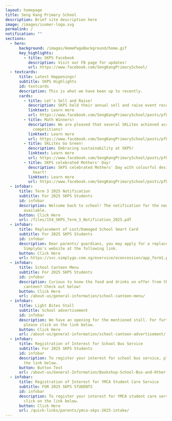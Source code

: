 ```yaml
---
layout: homepage
title: Seng Kang Primary School
description: Brief site description here
image: /images/isomer-logo.svg
permalink: /
notification: ""
sections:
  - hero:
      background: /images/HomePageBackground/home.gif
      key_highlights:
        - title: SKPS Facebook
          description: Visit our FB page for updates!
          url: https://www.facebook.com/SengKangPrimarySchool/
  - textcards:
      title: Latest Happenings!
      subtitle: SKPS Highlights
      id: textcards
      description: This is what we have been up to recently.
      cards:
        - title: Let's Sell and Raise!
          description: SKPS held their annual sell and raise event recently!
          linktext: Learn more
          url: https://www.facebook.com/SengKangPrimarySchool/posts/pfbid0oPQybmTj4iLHd9SYcMkSJkk39kxxYY5LaizkmZiWdv8TuxQS8RpBn31MNFG7JDDFl
        - title: Math Winners!
          description: We are pleased that several SKLites achieved accolades at 2 Math
            competitions!
          linktext: Learn more
          url: https://www.facebook.com/SengKangPrimarySchool/posts/pfbid0oJVxot8y8FehcTovEdfX5XqWjNDobFwgrRGSCxoxCgztguSmp2pob9JGRrF1mGZel
        - title: SKLites Go Green!
          description: Embracing sustainability at SKPS!
          linktext: Learn more
          url: https://www.facebook.com/SengKangPrimarySchool/posts/pfbid029rxvDaT29unt39MnsdY2T6fKJrfzN844oQX9agr8PUt1yVpPCKYSB5xu3pH2BBSxl
        - title: SKPS celebrated Mothers' Day!
          description: SKPS celebrated Mothers' Day with colourful designed cards from the
            heart!
          linktext: Learn more
          url: https://www.facebook.com/SengKangPrimarySchool/posts/pfbid034Uwh7a38wFUQaVWfySyRBezUVqcQhv8TWhaEavdpYXD2on5a6mZwr4PsxtfHsdosl
  - infobar:
      title: Term 3 2025 Notification
      subtitle: For 2025 SKPS Students
      id: infobar
      description: Welcome back to school! The notification for the new term is now
        available.
      button: Click Here
      url: /files/154_SKPS_Term_3_Notification_2025.pdf
  - infobar:
      title: Replacement of Lost/Damaged School Smart Card
      subtitle: For 2025 SKPS Students
      id: infobar
      description: Dear parents/ guardians, you may apply for a replacement card via
        SimplyGo's website at the following link.
      button: Click Here
      url: https://svc.simplygo.com.sg/eservice/econcession/app_form1.php?app_type=2
  - infobar:
      title: School Canteen Menu
      subtitle: For 2025 SKPS Students
      id: infobar
      description: Curious to know the food and drinks on offer from the school
        canteen? Check out below!
      button: Click Here
      url: /about-us/general-information/school-canteen-menu/
  - infobar:
      title: Light Bites Stall
      subtitle: School advertisement
      id: infobar
      description: We have an opening for the mentioned stall. For further details,
        please click on the link below.
      button: Click Here
      url: /about-us/general-information/school-canteen-advertisement/
  - infobar:
      title: Registration of Interest for School Bus Service
      subtitle: For 2025 SKPS Students
      id: infobar
      description: To register your interest for school bus service, please click on
        the link below.
      button: Button Text
      url: /about-us/General-Information/Bookshop-School-Bus-and-Other-Services/
  - infobar:
      title: Registration of Interest for YMCA Student Care Service
      subtitle: FOR 2025 SKPS STUDENTS
      id: infobar
      description: To register your interest for YMCA student care service, please
        click on the link below.
      button: Click Here
      url: /quick-links/parents/ymca-skps-2025-intake/
---
```

